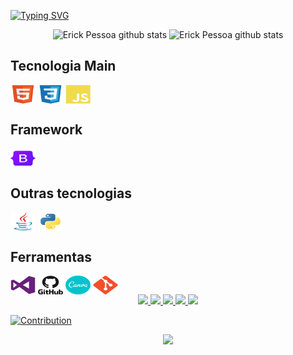 
<!-- INFORMAÇÕES AUTOMATICAS-->
[![Typing SVG](https://readme-typing-svg.herokuapp.com/?color=808080&size=35&center=true&vCenter=true&width=1000&lines=Olá,+meu+nome+é+Erick+Pessoa;Tenho+27+anos;Moro+em+João+Pessoa,+PB;Formado+em+Análise+e+Desenvolvimento+de+Sistema;Bem+Vindo!!+:%29)](https://git.io/typing-svg)


<!-- INFORMAÇÕES DAS MINHAS SKILL(HABILIDADES)-->
<div align="center">  
  <img width="49%" height="195px" src="https://github-readme-stats.vercel.app/api?username=erick-pessoa&theme=radical&show_icons=true&icon_color=F8F8FF&text_color=F8F8FF" alt="Erick Pessoa github stats" /> 
  
<img width="41%" height="195px" src="https://github-readme-stats.vercel.app/api/top-langs/?username=erick-pessoa&layout=compact&show_icons=true&theme=radical" alt="Erick Pessoa github stats"/>
</div>


<!-- CONHECIMENTOS E SEUS NÍVEIS-->
## Tecnologia Main
<div align="left"> 
<img align="center" alt="Rafa-HTML" height="30" width="40" src="https://raw.githubusercontent.com/devicons/devicon/master/icons/html5/html5-original.svg">
<img align="center" alt="erick-pessoa" height="30" width="40" src="https://raw.githubusercontent.com/devicons/devicon/master/icons/css3/css3-original.svg">    
<img align="center" alt="erick-pessoa" height="30" width="40" src="https://raw.githubusercontent.com/devicons/devicon/master/icons/javascript/javascript-plain.svg">
</div>

## Framework
<div align="left"> 
<img align="center" alt="Rafa-HTML" height="30" width="40" src="https://raw.githubusercontent.com/devicons/devicon/master/icons/bootstrap/bootstrap-original.svg">
</div>

## Outras tecnologias
<div align="left"> 
<img align="center" alt="Rafa-HTML" height="30" width="40" src="https://raw.githubusercontent.com/devicons/devicon/master/icons/java/java-original.svg">
<img align="center" alt="Rafa-HTML" height="30" width="40" src="https://raw.githubusercontent.com/devicons/devicon/master/icons/python/python-original.svg">
</div>


## Ferramentas
<div align="left"> 
<img align="center" alt="E-visualstudio" height="30" width="40" src="https://raw.githubusercontent.com/devicons/devicon/master/icons/visualstudio/visualstudio-plain.svg">
<img align="center" alt="ERICK-github" height="30" width="40" src="https://raw.githubusercontent.com/devicons/devicon/master/icons/github/github-original-wordmark.svg">
<img align="center" alt="ERICK-canva" height="30" width="40" src="https://raw.githubusercontent.com/devicons/devicon/master/icons/canva/canva-original.svg">
<img align="center" alt="ERICK-git" height="30" width="40" src="https://raw.githubusercontent.com/devicons/devicon/master/icons/git/git-original.svg">
</div>



<!-- REDES SOCIAIS-->
<div align="center" top="50px">  
<a href="https://www.instagram.com/erickpessoapinto/" target="_blank"><img src="https://img.shields.io/badge/-Instagram-%23E4405F?style=for-the-badge&logo=instagram&logoColor=white"</a>
<a href="https://api.whatsapp.com/send?phone=5583998824820" target="_blank"><img src="https://img.shields.io/badge/-Whatsapp-34af23?style=for-the-badge&logo=Whatsapp&logoColor=white"</a>
<a href="https://discord.gg/3JpETVWP" target="_blank"><img src="https://img.shields.io/badge/-Discord-7289da?style=for-the-badge&logo=Discord&logoColor=white"</a> 
<a href="https://www.linkedin.com/in/erickpessoapinto/" target="_blank"><img src="https://img.shields.io/badge/-Linkedin-0e76a8?style=for-the-badge&logo=Linkedin&logoColor=white"</a>
<a href="erick.pessoa.2014@hotmail.com" target="_blank"><img src="https://img.shields.io/badge/-Gmail-000000?style=for-the-badge&logo=Gmail&logoColor=white"</a>
</div>

  
<!-- GRÁFICO DOS COMMITS-->
![Contribution](https://activity-graph.herokuapp.com/graph?username=erick-pessoa&theme=gotham&hide_border=true&area=true)


<!-- TROFÉU-->
<p align="center">
  <img src="https://github-profile-trophy.vercel.app/?username=erick-pessoa&theme=dracula&row=2&no-bg=true&column=3&margin-w=15&margin-h=15" />
</p>
  

  
